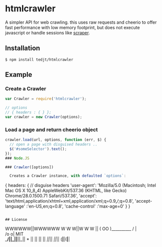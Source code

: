 
# htmlcrawler

  A simpler API for web crawling. this uses raw requests and cheerio to offer fast performance with low memory footprint, but does not execute javascript or handle sessions like [scraper](https://github.com/tedjt/scraper).

## Installation

    $ npm install tedjt/htmlcrawler

## Example

### Create a Crawler

```js
var Crawler = require('htmlcrawler');

// options
// { headers : { } };
var crawler = new Crawler(options);
```

### Load a page and return cheerio object

```js
crawler.load(url, options, function (err, $) {
  // open a page with disguised headers ..
  $('#someSelector').text();
});
### Node.JS

### Crawler([options])

  Creates a Crawler instance, with defaulted `options`:

```
{
  headers: { // disguise headers
    'user-agent': 'Mozilla/5.0 (Macintosh; Intel Mac OS X 10_8_4) AppleWebKit/537.36 (KHTML, like Gecko) Chrome/28.0.1500.71 Safari/537.36',
    'accept': 'text/html,application/xhtml+xml,application/xml;q=0.9,*/*;q=0.8',
    'accept-language' :'en-US,en;q=0.8',
    'cache-control' :'max-age=0'
  }
}
```

## License

```
WWWWWW||WWWWWW
 W W W||W W W
      ||
    ( OO )__________
     /  |           \
    /o o|    MIT     \
    \___/||_||__||_|| *
         || ||  || ||
        _||_|| _||_||
       (__|__|(__|__|
```
